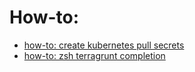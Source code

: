 # How-to:
- [how-to: create kubernetes pull secrets](how-to/how-to-create-kubernetes-pull-secrets.md)
- [how-to: zsh terragrunt completion ](how-to/how-zsh-terragrunt-completion.md)
